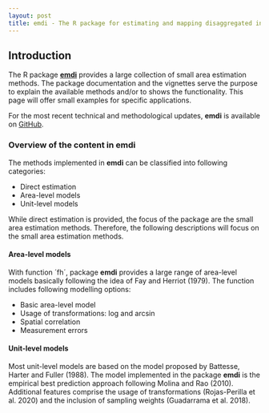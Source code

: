 ```yaml
---
layout: post
title: emdi - The R package for estimating and mapping disaggregated indicators
---
```


## Introduction

The R package [**emdi**](https://cran.r-project.org/web/packages/emdi/index.html) provides a large collection of small area estimation methods. The package documentation and the vignettes serve the purpose to explain the available methods and/or to shows the functionality. This page will offer small examples for specific applications. 

For the most recent technical and methodological updates, **emdi** is available on [GitHub](https://github.com/SoerenPannier/emdi).

### Overview of the content in **emdi**

The methods implemented in **emdi** can be classified into following categories: 
- Direct estimation 
- Area-level models 
- Unit-level models 

While direct estimation is provided, the focus of the package are the small area estimation methods. Therefore, the following descriptions will focus on the small area estimation methods. 

#### Area-level models 

With function ´fh´, package **emdi** provides a large range of area-level models basically following the idea of Fay and Herriot (1979). The function includes following modelling options: 

* Basic area-level model
* Usage of transformations: log and arcsin 
* Spatial correlation 
* Measurement errors

#### Unit-level models 

Most unit-level models are based on the model proposed by Battesse, Harter and Fuller (1988). The model implemented in the package **emdi** is the empirical best prediction approach following Molina and Rao (2010). Additional features comprise the usage of transformations (Rojas-Perilla et al. 2020) and the inclusion of sampling weights (Guadarrama et al. 2018).


